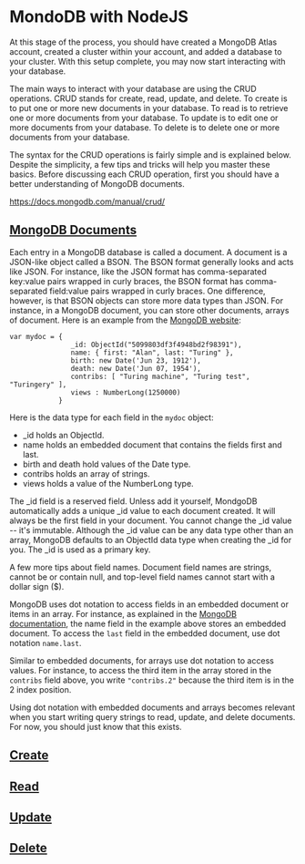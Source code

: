# MondoDB with NodeJS

At this stage of the process, you should have created a MongoDB Atlas account, created a cluster within your account, and added a database to your cluster. With this setup complete, you may now start interacting with your database. 

The main ways to interact with your database are using the CRUD operations. CRUD stands for create, read, update, and delete. To create is to put one or more new documents in your database. To read is to retrieve one or more documents from your database. To update is to edit one or more documents from your database. To delete is to delete one or more documents from your database. 

The syntax for the CRUD operations is fairly simple and is explained below. Despite the simplicity, a few tips and tricks will help you master these basics. Before discussing each CRUD operation, first you should have a better understanding of MongoDB documents.

https://docs.mongodb.com/manual/crud/

## [MongoDB Documents](#mongodb-documents)

Each entry in a MongoDB database is called a document. A document is a JSON-like object called a BSON. The BSON format generally looks and acts like JSON. For instance, like the JSON format has comma-separated key:value pairs wrapped in curly braces, the BSON format has comma-separated field:value pairs wrapped in curly braces. One difference, however, is that BSON objects can store more data types than JSON. For instance, in a MongoDB document, you can store other documents, arrays of document. Here is an example from the [MongoDB website](https://docs.mongodb.com/manual/core/document/):

```
var mydoc = {
               _id: ObjectId("5099803df3f4948bd2f98391"),
               name: { first: "Alan", last: "Turing" },
               birth: new Date('Jun 23, 1912'),
               death: new Date('Jun 07, 1954'),
               contribs: [ "Turing machine", "Turing test", "Turingery" ],
               views : NumberLong(1250000)
            }
```

Here is the data type for each field in the `mydoc` object: 

- _id holds an ObjectId.
- name holds an embedded document that contains the fields first and last.
- birth and death hold values of the Date type.
- contribs holds an array of strings.
- views holds a value of the NumberLong type.

The _id field is a reserved field. Unless add it yourself, MondgoDB automatically adds a unique _id value to each document created. It will always be the first field in your document. You cannot change the _id value -- it's immutable. Although the _id value can be any data type other than an array, MongoDB defaults to an ObjectId data type when creating the _id for you. The _id is used as a primary key.

A few more tips about field names. Document field names are strings, cannot be or contain null, and top-level field names cannot start with a dollar sign ($).

MongoDB uses dot notation to access fields in an embedded document or items in an array. For instance, as explained in the [MongoDB documentation](https://docs.mongodb.com/manual/core/document/), the name field in the example above stores an embedded document. To access the `last` field in the embedded document, use dot notation `name.last`. 

Similar to embedded documents, for arrays use dot notation to access values. For instance, to access the third item in the array stored in the `contribs` field above, you write `"contribs.2"` because the third item is in the 2 index position. 

Using dot notation with embedded documents and arrays becomes relevant when you start writing query strings to read, update, and delete documents. For now, you should just know that this exists.


## [Create](#create)

## [Read](#read)

## [Update](#update)

## [Delete](#delete)
